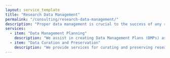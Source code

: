 ```yaml
---
layout: service_template
title: "Research Data Management"
permalink: "/consulting/research-data-management/"
description: "Proper data management is crucial to the success of any research project. We offer services to help you plan, curate, and preserve your research data, ensuring it is well-organised, accessible, and compliant with relevant standards."
services:
  - item: "Data Management Planning"
    description: "We assist in creating Data Management Plans (DMPs) as required by many funding bodies, ensuring that your data is handled, stored, and shared according to best practices."
  - item: "Data Curation and Preservation"
    description: "We provide services for curating and preserving research data, ensuring it is well-organised, accessible, and compliant with data preservation standards."
---
```

